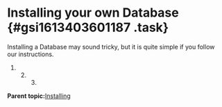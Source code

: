 # Installing your own Database {#gsi1613403601187 .task}

Installing a Database may sound tricky, but it is quite simple if you follow our instructions.

1.  2.  3.  
**Parent topic:**[Installing](dbq1613403600716.md)

